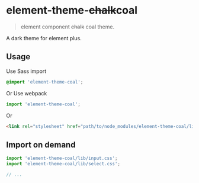 # element-theme-~~chalk~~coal
> element component ~~chalk~~ coal theme.

A dark theme for element plus.

## Usage

Use Sass import
```css
@import 'element-theme-coal';
```

Or Use webpack
```javascript
import 'element-theme-coal';
```

Or
```html
<link rel="stylesheet" href="path/to/node_modules/element-theme-coal/lib/index.css">
```

##  Import on demand
```javascript
import 'element-theme-coal/lib/input.css';
import 'element-theme-coal/lib/select.css';

// ...
```
